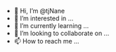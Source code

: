 - 👋 Hi, I’m @tjNane
- 👀 I’m interested in ...
- 🌱 I’m currently learning ...
- 💞️ I’m looking to collaborate on ...
- 📫 How to reach me ...

<!---
tjNane/tjNane is a ✨ special ✨ repository because its `README.md` (this file) appears on your GitHub profile.
You can click the Preview link to take a look at your changes.
--->
